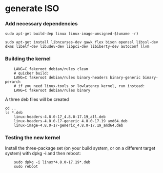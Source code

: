 # generate ISO

### Add necessary dependencies

```console
sudo apt-get build-dep linux linux-image-unsigned-$(uname -r)

sudo apt-get install libncurses-dev gawk flex bison openssl libssl-dev dkms libelf-dev libudev-dev libpci-dev libiberty-dev autoconf llvm

```

### Building the kernel

```console
    LANG=C fakeroot debian/rules clean
    # quicker build:
    LANG=C fakeroot debian/rules binary-headers binary-generic binary-perarch
    # if you need linux-tools or lowlatency kernel, run instead:
    LANG=C fakeroot debian/rules binary
```
A three deb files will be created

```console
cd ..
ls *.deb
    linux-headers-4.8.0-17_4.8.0-17.19_all.deb
    linux-headers-4.8.0-17-generic_4.8.0-17.19_amd64.deb
    linux-image-4.8.0-17-generic_4.8.0-17.19_amd64.deb
```

### Testing the new kernel

Install the three-package set (on your build system, or on a different target system) with dpkg -i and then reboot:
```console
    sudo dpkg -i linux*4.8.0-17.19*.deb
    sudo reboot
```